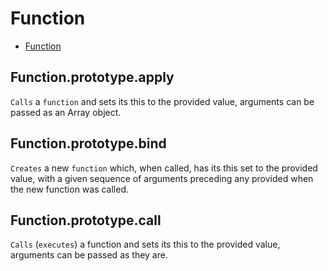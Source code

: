 # Function

- [Function](https://developer.mozilla.org/en-US/docs/Web/JavaScript/Reference/Global_Objects/Function/prototype)

## Function.prototype.apply

`Calls` a `function` and sets its this to the provided value, arguments can be passed as an Array object.

## Function.prototype.bind

`Creates` a new `function` which, when called, has its this set to the provided value, with a given sequence of arguments preceding any provided when the new function was called.

## Function.prototype.call

`Calls` (`executes`) a function and sets its this to the provided value, arguments can be passed as they are.
